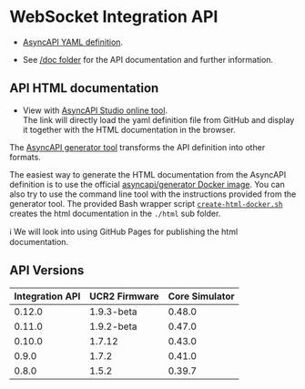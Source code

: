 # WebSocket Integration API

- [AsyncAPI YAML definition](UCR-integration-asyncapi.yaml).

- See [/doc folder](../doc/README.md) for the API documentation and further information.

## API HTML documentation

- View with [AsyncAPI Studio online tool](https://studio.asyncapi.com/?url=https://raw.githubusercontent.com/unfoldedcircle/core-api/main/integration-api/asyncapi.yaml).  
  The link will directly load the yaml definition file from GitHub and display it together with the HTML documentation in
the browser.

The [AsyncAPI generator tool](https://github.com/asyncapi/generator) transforms the API definition into other formats.

The easiest way to generate the HTML documentation from the AsyncAPI definition is to use the official
[asyncapi/generator Docker image](https://hub.docker.com/r/asyncapi/generator). You can also try to use the command line
tool with the instructions provided from the generator tool.
The provided Bash wrapper script [`create-html-docker.sh`](create-html-docker.sh) creates the html documentation in the
`./html` sub folder.

ℹ️ We will look into using GitHub Pages for publishing the html documentation.

## API Versions

| Integration API | UCR2 Firmware | Core Simulator |
|-----------------|---------------|----------------|
| 0.12.0          | 1.9.3-beta    | 0.48.0         |
| 0.11.0          | 1.9.2-beta    | 0.47.0         |
| 0.10.0          | 1.7.12        | 0.43.0         |
| 0.9.0           | 1.7.2         | 0.41.0         |
| 0.8.0           | 1.5.2         | 0.39.7         |
